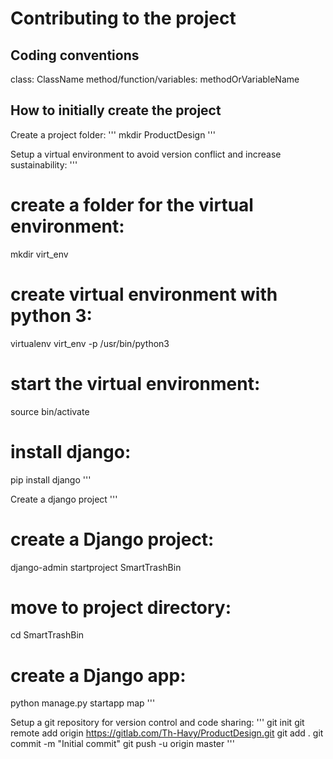 # Contributing to the project

## Coding conventions

class: ClassName
method/function/variables: methodOrVariableName

## How to initially create the project

Create a project folder:
'''
mkdir ProductDesign
'''

Setup a virtual environment to avoid version conflict and increase sustainability:
'''
# create a folder for the virtual environment:
mkdir virt_env
# create virtual environment with python 3:
virtualenv virt_env -p /usr/bin/python3
# start the virtual environment:
source bin/activate
# install django:
pip install django
'''

Create a django project
'''
# create a Django project:
django-admin startproject SmartTrashBin
# move to project directory:
cd SmartTrashBin
# create a Django app:
python manage.py startapp map
'''

Setup a git repository for version control and  code sharing:
'''
git init
git remote add origin https://gitlab.com/Th-Havy/ProductDesign.git
git add .
git commit -m "Initial commit"
git push -u origin master
'''
